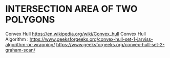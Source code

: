 # INTERSECTION AREA OF TWO POLYGONS

Convex Hull https://en.wikipedia.org/wiki/Convex_hull
Convex Hull Algorithm : 
https://www.geeksforgeeks.org/convex-hull-set-1-jarviss-algorithm-or-wrapping/ 
https://www.geeksforgeeks.org/convex-hull-set-2-graham-scan/
